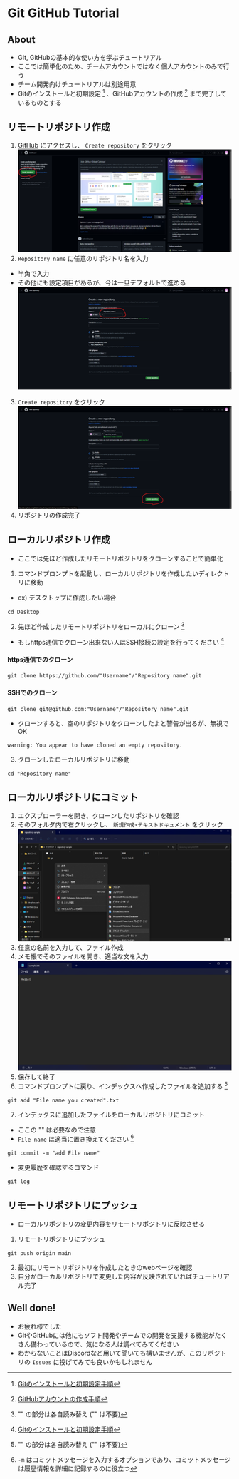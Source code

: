 # Git GitHub Tutorial

## About
- Git, GitHubの基本的な使い方を学ぶチュートリアル
- ここでは簡単化のため、チームアカウントではなく個人アカウントのみで行う
- チーム開発向けチュートリアルは別途用意
- Gitのインストールと初期設定 [^1] 、GitHubアカウントの作成 [^2] まで完了しているものとする

## リモートリポジトリ作成
1. [GitHub](https://github.com/) にアクセスし、 `Create repository` をクリック
![Screenshot of Dashboard](/Git-GitHub-tutorial/images/create-repository-1.png)
2. `Repository name` に任意のリポジトリ名を入力
- 半角で入力
- その他にも設定項目があるが、今は一旦デフォルトで進める
![Screenshot of Create a new repository](/Git-GitHub-tutorial/images/create-repository-2.png)
3. `Create repository` をクリック
![Screenshot of Create a new repository, finish fill in Repository name](/Git-GitHub-tutorial/images/create-repository-3.png)
4. リポジトリの作成完了

## ローカルリポジトリ作成
- ここでは先ほど作成したリモートリポジトリをクローンすることで簡単化
1. コマンドプロンプトを起動し、ローカルリポジトリを作成したいディレクトリに移動
- ex) デスクトップに作成したい場合
```
cd Desktop
```
2. 先ほど作成したリモートリポジトリをローカルにクローン [^3]
- もしhttps通信でクローン出来ない人はSSH接続の設定を行ってください [^1]
#### https通信でのクローン
```
git clone https://github.com/"Username"/"Repository name".git
```
#### SSHでのクローン
```
git clone git@github.com:"Username"/"Repository name".git
```
- クローンすると、空のリポジトリをクローンしたよと警告が出るが、無視でOK
```
warning: You appear to have cloned an empty repository.
```
3. クローンしたローカルリポジトリに移動
```
cd "Repository name"
```

## ローカルリポジトリにコミット
1. エクスプローラーを開き、クローンしたリポジトリを確認
2. そのフォルダ内で右クリックし、 `新規作成>テキストドキュメント` をクリック
![Screenshot of Folder](/Git-GitHub-tutorial/images/commit-rocal-repository-1.png)
3. 任意の名前を入力して、ファイル作成
4. メモ帳でそのファイルを開き、適当な文を入力
![Screenshot of Memo editor](/Git-GitHub-tutorial/images/commit-rocal-repository-2.png)
5. 保存して終了
6. コマンドプロンプトに戻り、インデックスへ作成したファイルを追加する [^3]
```
git add "File name you created".txt
```
7. インデックスに追加したファイルをローカルリポジトリにコミット
- ここの "" は必要なので注意
- `File name` は適当に置き換えてください [^4]
```
git commit -m "add File name"
```
- 変更履歴を確認するコマンド
```
git log
```

## リモートリポジトリにプッシュ
- ローカルリポジトリの変更内容をリモートリポジトリに反映させる
1. リモートリポジトリにプッシュ
```
git push origin main
```
2. 最初にリモートリポジトリを作成したときのwebページを確認
3. 自分がローカルリポジトリで変更した内容が反映されていればチュートリアル完了

## Well done!
- お疲れ様でした
- GitやGitHubには他にもソフト開発やチームでの開発を支援する機能がたくさん備わっているので、気になる人は調べてみてください
- わからないことはDiscordなど用いて聞いても構いませんが、このリポジトリの `Issues` に投げてみても良いかもしれません

[^1]: [Gitのインストールと初期設定手順](/Git-settings/)
[^2]: [GitHubアカウントの作成手順](/GitHub-creating-account/)
[^3]: "" の部分は各自読み替え ("" は不要)
[^4]: `-m` はコミットメッセージを入力するオプションであり、コミットメッセージは履歴情報を詳細に記録するのに役立つ
